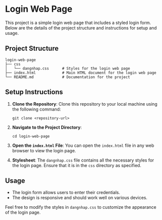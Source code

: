 # Login Web Page

This project is a simple login web page that includes a styled login form. Below are the details of the project structure and instructions for setup and usage.

## Project Structure

```
login-web-page
├── css
│   └── dangnhap.css      # Styles for the login web page
├── index.html            # Main HTML document for the login web page
└── README.md             # Documentation for the project
```

## Setup Instructions

1. **Clone the Repository**: 
   Clone this repository to your local machine using the following command:
   ```
   git clone <repository-url>
   ```

2. **Navigate to the Project Directory**:
   ```
   cd login-web-page
   ```

3. **Open the `index.html` File**:
   You can open the `index.html` file in any web browser to view the login page.

4. **Stylesheet**:
   The `dangnhap.css` file contains all the necessary styles for the login page. Ensure that it is in the `css` directory as specified.

## Usage

- The login form allows users to enter their credentials.
- The design is responsive and should work well on various devices.

Feel free to modify the styles in `dangnhap.css` to customize the appearance of the login page.